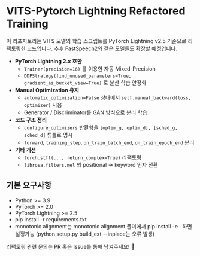 
# VITS-Pytorch Lightning Refactored Training

이 리포지토리는 VITS 모델의 학습 스크립트를 PyTorch Lightning v2.5 기준으로 리팩토링한 코드입니다.
추후 FastSpeech2와 같은 모델들도 확장할 예정입니다.

- **PyTorch Lightning 2.x 호환**
  - `Trainer(precision=16)` 를 이용한 자동 Mixed-Precision
  - `DDPStrategy(find_unused_parameters=True, gradient_as_bucket_view=True)` 로 분산 학습 안정화
- **Manual Optimization 유지**
  - `automatic_optimization=False` 상태에서 `self.manual_backward(loss, optimizer)` 사용
  - Generator / Discriminator를 GAN 방식으로 분리 학습
- **코드 구조 정리**
  - `configure_optimizers` 반환형을 `[optim_g, optim_d], [sched_g, sched_d]` 튜플로 명시
  - `forward`, `training_step`, `on_train_batch_end`, `on_train_epoch_end` 분리
- **기타 개선**
  - `torch.stft(..., return_complex=True)` 리팩토링
  - `librosa.filters.mel` 의 positional → keyword 인자 전환


## 기본 요구사항
- Python >= 3.9
- PyTorch >= 2.0
- PyTorch Lightning >= 2.5
- pip install -r requirements.txt
- monotonic alignment는 monotonic alignment 폴더에서 pip install -e . 하면 설정가능 (python setup.py build_ext --inplace는 오류 발생)


리팩토링 관련 문의는 PR 혹은 Issue를 통해 남겨주세요! 🎉

